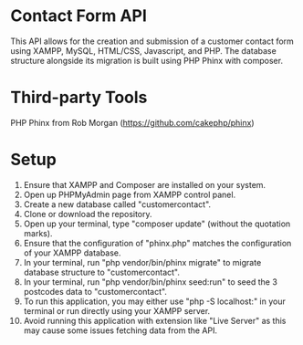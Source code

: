 # **Contact Form API**

This API allows for the creation and submission of a customer contact form using XAMPP, MySQL, HTML/CSS, Javascript, and PHP. The database structure alongside its migration is built using PHP Phinx with composer.

# **Third-party Tools**
PHP Phinx from Rob Morgan (https://github.com/cakephp/phinx)

# **Setup**
1. Ensure that XAMPP and Composer are installed on your system.
2. Open up PHPMyAdmin page from XAMPP control panel.
3. Create a new database called "customercontact".
4. Clone or download the repository.
5. Open up your terminal, type "composer update" (without the quotation marks).
6. Ensure that the configuration of "phinx.php" matches the configuration of your XAMPP database.
7. In your terminal, run "php vendor/bin/phinx migrate" to migrate database structure to "customercontact".
8. In your terminal, run "php vendor/bin/phinx seed:run" to seed the 3 postcodes data to "customercontact".
9. To run this application, you may either use "php -S localhost:<port number>" in your terminal or run directly using your XAMPP server.
10. Avoid running this application with extension like "Live Server" as this may cause some issues fetching data from the API.
